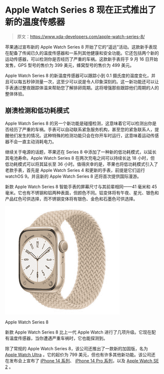 # Apple Watch Series 8 现在正式推出了新的温度传感器

> 原文：<https://www.xda-developers.com/apple-watch-series-8/>

苹果通过宣布新的 Apple Watch Series 8 开始了它的“遥远”活动。这款新手表现在配备了传闻已久的温度传感器和一系列其他健康和安全功能。它还包括两个新的运动传感器，可以检测你是否经历了严重的车祸。这款新手表将于 9 月 16 日开始发售，GPS 型号的售价为 399 美元，蜂窝型号的售价为 499 美元。

Apple Watch Series 8 的新温度传感器可以跟踪小到 0.1 摄氏度的温度变化，并且可以每五秒钟测量一次，这至少可以说是令人印象深刻的。这一新功能还可以让手表通过整夜跟踪体温来帮助您了解排卵周期。这将增强那些跟踪他们周期的人的整体体验。

## 崩溃检测和低功耗模式

Apple Watch Series 8 的另一个新功能是碰撞检测，这意味着它可以检测出你是否经历了严重的车祸。手表可以自动联系紧急服务机构，甚至您的紧急联系人，提醒他们发生的情况。这种特殊的检测功能只会在你开车时运行，这意味着运动传感器不会一直主动消耗电力。

继续关于电源的话题，苹果还在 Series 8 中添加了一种新的低功耗模式，以延长其电池寿命。Apple Watch Series 8 在两次充电之间可以持续长达 18 小时，但低功耗模式可以将其延长至 36 小时。值得庆幸的是，苹果也将低功耗模式引入了老款手表，首先是 Apple Watch Series 4 和更新的手表，前提是它们运行 watchOS 9。并且新的 Apple Watch Series 8 还将首次提供国际漫游。

新款 Apple Watch Series 8 智能手表的屏幕尺寸与其前辈相同——41 毫米和 45 毫米。它也有不锈钢和铝两种表面，但颜色不同。铝变体将有午夜、星光、银色和产品红色可供选择，而不锈钢变体将有银色、金色和石墨色可供选择。

 <picture>![While the Apple Watch Series 8 can detect irregular heart rhythm, it cannot detect heart attacks.](img/bf3f071358c267f729b3688afde41ebf.png)</picture> 

Apple Watch Series 8

新款 Apple Watch Series 8 比上一代 Apple Watch 进行了几项升级。它现在配有温度传感器，当你遭遇严重车祸时，它也能探测到。

除了常规的 Apple Watch Series 8，该公司还推出了一款新的加固版，名为 [Apple Watch Ultra](https://www.xda-developers.com/apple-watch-ultra-launch/) 。它的起价为 799 美元，但也有许多其他新功能。该公司还在发布会上宣布了 [iPhone 14 系列](https://www.xda-developers.com/apple-iphone-14/)、 [iPhone 14 Pro 系列](https://www.xda-developers.com/apple-iphone-14-pro/)，以及 [Apple Watch SE 2](https://www.xda-developers.com/apple-watch-se-2-launch/) 。